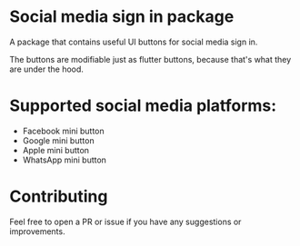 # Social media sign in package

A package that contains useful UI buttons for social media sign in.

The buttons are modifiable just as flutter buttons, because that's what they are under the hood.

# Supported social media platforms:
- Facebook mini button
- Google mini button
- Apple mini button
- WhatsApp mini button

# Contributing
Feel free to open a PR or issue if you have any suggestions or improvements.